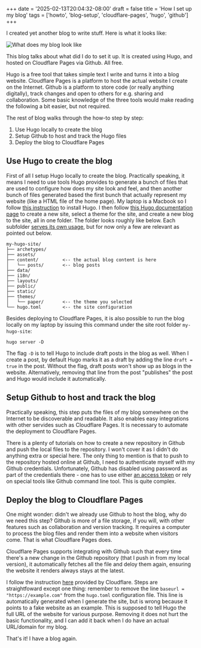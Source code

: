 +++
date = '2025-02-13T20:04:32-08:00'
draft = false
title = 'How I set up my blog'
tags = ['howto', 'blog-setup', 'cloudflare-pages', 'hugo', 'github']
+++

I created yet another blog to write stuff. Here is what it looks like:

![What does my blog look like](/blog_screenshot.png)

This blog talks about what did I do to set it up. It is created using Hugo, and hosted on Cloudflare Pages via Github. All free.

Hugo is a free tool that takes simple text I write and turns it into a blog website. Cloudflare Pages is a platform to host the actual website I create on the Internet. Github is a platform to store code (or really anything digitally), track changes and open to others for e.g. sharing and collaboration. Some basic knowledge of the three tools would make reading the following a bit easier, but not required.

The rest of blog walks through the how-to step by step:

1. Use Hugo locally to create the blog
2. Setup Github to host and track the Hugo files
3. Deploy the blog to Cloudflare Pages


## Use Hugo to create the blog

First of all I setup Hugo locally to create the blog. Practically speaking, it means I need to use tools Hugo provides to generate a bunch of files that are used to configure how does my site look and feel, and then another bunch of files generated based the first bunch that actually represent my website (like a HTML file of the home page). My laptop is a Macbook so I follow [this instruction](https://gohugo.io/installation/macos/#homebrew) to install Hugo. I then follow [this Hugo documentation page](https://gohugo.io/getting-started/quick-start/) to create a new site, select a theme for the site, and create a new blog to the site, all in one folder. The folder looks roughly like below. Each subfolder [serves its own usage](https://gohugo.io/getting-started/directory-structure/#site-skeleton), but for now only a few are relevant as pointed out below.

```
my-hugo-site/
├── archetypes/
├── assets/
├── content/         <-- the actual blog content is here
│   └── posts/       <-- blog posts
├── data/
├── i18n/
├── layouts/
├── public/
├── static/
├── themes/          
│   └── paper/       <-- the theme you selected
└── hugo.toml        <-- the site configuration
```

Besides deploying to Cloudflare Pages, it is also possible to run the blog locally on my laptop by issuing this command under the site root folder `my-hugo-site`:

```
hugo server -D
```

The flag `-D` is to tell Hugo to include draft posts in the blog as well. When I create a post, by default Hugo marks it as a draft by adding the line `draft = true` in the post. Without the flag, draft posts won't show up as blogs in the website. Alternatively, removing that line from the post "publishes" the post and Hugo would include it automatically.

## Setup Github to host and track the blog

Practically speaking, this step puts the files of my blog somewhere on the Internet to be discoverable and readable. It also enables easy integrations with other servides such as Cloudflare Pages. It is necessary to automate the deployment to Cloudflare Pages. 

There is a plenty of tutorials on how to create a new repository in Github and push the local files to the repository. I won't cover it as I didn't do anything extra or special here. The only thing to mention is that to push to the repository hosted online at Github, I need to authenticate myself with my Github credentials. Unfortunately, Github has disabled using password as part of the credentials there - one has to use either [an access token](https://docs.github.com/en/authentication/keeping-your-account-and-data-secure/managing-your-personal-access-tokens) or rely on special tools like Github command line tool. This is quite complex. 

## Deploy the blog to Cloudflare Pages

One might wonder: didn't we already use Github to host the blog, why do we need this step? Github is more of a file storage, if you will, with other features such as collaboration and version tracking. It requires a computer to process the blog files and render them into a website when visitors come. That is what Cloudflare Pages does. 

Cloudflare Pages supports integrating with Github such that every time there's a new change in the Github repository (that I push in from my local version), it automatically fetches all the file and deloy them again, ensuring the website it renders always stays at the latest. 

I follow the instruction [here](https://developers.cloudflare.com/pages/framework-guides/deploy-a-hugo-site/) provided by Cloudflare. Steps are straightfoward except one thing: remember to remove the line `baseurl = "https://example.com"` from the `hugo.toml` configuration file. This line is automatically generated when I generate the site, but is wrong because it points to a fake website as an example. This is supposed to tell Hugo the full URL of the website for various purpose. Removing it does not hurt the basic functionality, and I can add it back when I do have an actual URL/domain for my blog. 

That's it! I have a blog again.

